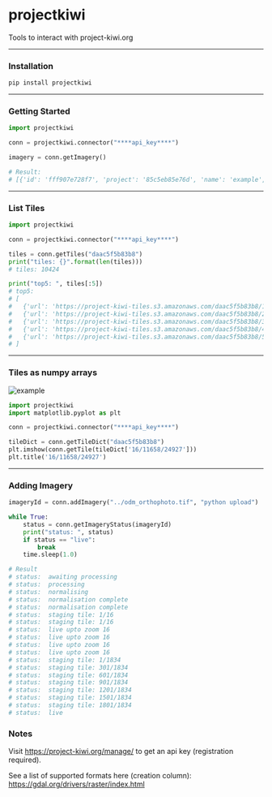 # projectkiwi

Tools to interact with project-kiwi.org

---

### Installation
```Bash
pip install projectkiwi
```

--- 

### Getting Started
```Python
import projectkiwi

conn = projectkiwi.connector("****api_key****")

imagery = conn.getImagery()

# Result:
# [{'id': 'fff907e728f7', 'project': '85c5eb85e76d', 'name': 'example', 'url': 'https://project-kiwi-tiles.s3.amazonaws.com/fff907e728f7/{z}/{x}/{y}', 'ref': 'False', 'status': 'live', 'invert_y': 1}]
```

---

### List Tiles
```Python
import projectkiwi

conn = projectkiwi.connector("****api_key****")

tiles = conn.getTiles("daac5f5b83b8")
print("tiles: {}".format(len(tiles)))
# tiles: 10424

print("top5: ", tiles[:5])
# top5:  
# [
#   {'url': 'https://project-kiwi-tiles.s3.amazonaws.com/daac5f5b83b8/1/0/0', 'zxy': '1/0/0'}, 
#   {'url': 'https://project-kiwi-tiles.s3.amazonaws.com/daac5f5b83b8/2/0/1', 'zxy': '2/0/1'}, 
#   {'url': 'https://project-kiwi-tiles.s3.amazonaws.com/daac5f5b83b8/3/1/3', 'zxy': '3/1/3'}, 
#   {'url': 'https://project-kiwi-tiles.s3.amazonaws.com/daac5f5b83b8/4/2/6', 'zxy': '4/2/6'}, 
#   {'url': 'https://project-kiwi-tiles.s3.amazonaws.com/daac5f5b83b8/5/5/12', 'zxy': '5/5/12'}
# ]
```

---

### Tiles as numpy arrays

<!-- ![example](figs/example.png) -->
![example](https://raw.githubusercontent.com/michaelthoreau/projectkiwi/main/figs/example.png)


```Python
import projectkiwi
import matplotlib.pyplot as plt

conn = projectkiwi.connector("****api_key****")

tileDict = conn.getTileDict("daac5f5b83b8")
plt.imshow(conn.getTile(tileDict['16/11658/24927']))
plt.title('16/11658/24927')
```

---

### Adding Imagery

```Python
imageryId = conn.addImagery("../odm_orthophoto.tif", "python upload")

while True:
    status = conn.getImageryStatus(imageryId)
    print("status: ", status)
    if status == "live":
        break
    time.sleep(1.0)

# Result
# status:  awaiting processing
# status:  processing
# status:  normalising
# status:  normalisation complete
# status:  normalisation complete
# status:  staging tile: 1/16
# status:  staging tile: 1/16
# status:  live upto zoom 16
# status:  live upto zoom 16
# status:  live upto zoom 16
# status:  live upto zoom 16
# status:  staging tile: 1/1834
# status:  staging tile: 301/1834
# status:  staging tile: 601/1834
# status:  staging tile: 901/1834
# status:  staging tile: 1201/1834
# status:  staging tile: 1501/1834
# status:  staging tile: 1801/1834
# status:  live
```


### Notes
Visit https://project-kiwi.org/manage/ to get an api key (registration required).

See a list of supported formats here (creation column):
https://gdal.org/drivers/raster/index.html
